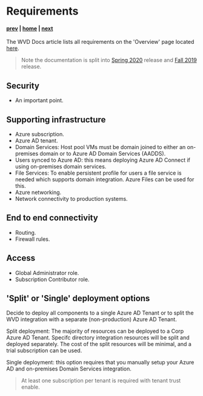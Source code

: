 # Requirements

#### [prev](./concepts.md) | [home](./welcome.md)  | [next](./deployment-f19.md)

The WVD Docs article lists all requirements on the 'Overview' page located [here](https://docs.microsoft.com/en-us/azure/virtual-desktop/overview). 

> Note the documentation is split into [Spring 2020](https://docs.microsoft.com/en-us/azure/virtual-desktop/) release and [Fall 2019](https://docs.microsoft.com/en-us/azure/virtual-desktop/virtual-desktop-fall-2019/tenant-setup-azure-active-directory) release.

## Security
- An important point.

## Supporting infrastructure
- Azure subscription.
- Azure AD tenant.
- Domain Services: 
Host pool VMs must be domain joined to either an on-premises domain or to Azure AD Domain Services (AADDS).
- Users synced to Azure AD: this means deploying Azure AD Connect if using on-premises domain services.
- File Services: To enable persistent profile for users a file service is needed which supports domain integration. Azure Files can be used for this.
- Azure networking.
- Network connectivity to production systems.

## End to end connectivity
- Routing.
- Firewall rules.

## Access
- Global Administrator role.
- Subscription Contributor role.

## 'Split' or 'Single' deployment options

Decide to deploy all components to a single Azure AD Tenant or to split the WVD integration with a separate (non-production) Azure AD Tenant.

Split deployment: The majority of resources can be deployed to a Corp Azure AD Tenant. Specifc directory integration resources will be split and deployed separately. The cost of the split resources will be minimal, and a trial subscription can be used. 

Single deployment: this option requires that you manually setup your Azure AD and on-premises Domain Services integration. 

> At least one subscription per tenant is required with tenant trust enable. 

